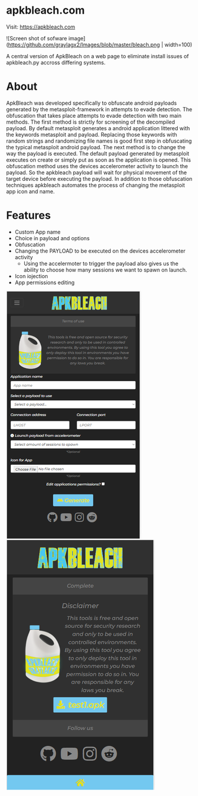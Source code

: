 # apkbleach.com

Visit: https://apkbleach.com

![Screen shot of sofware image](https://github.com/graylagx2/Images/blob/master/bleach.png | width=100)

A central version of ApkBleach on a web page to eliminate install issues of apkbleach.py accross differing systems.

# About
ApkBleach was developed specifically to obfuscate android payloads generated by the metasploit-framework in attempts to evade detection. The obfuscation that takes place attempts to evade detection with two main methods. The first method is strictly for screening of the decompiled payload. By default metasploit generates a android application littered with the keywords metasploit and payload. Replacing those keywords with random strings and randomizing file names is good first step in obfuscating the typical metasploit android payload. The next method is to change the way the payload is executed. The default payload generated by metasploit executes on create or simply put as soon as the application is opened. This obfuscation method uses the devices accelerometer activity to launch the payload. So the apkbleach payload will wait for physical movement of the target device before executing the payload. In addition to those obfuscation techniques apkbleach automates the process of changing the metasploit app icon and name.

# Features
* Custom App name
* Choice in payload and options
* Obfuscation
* Changing the PAYLOAD to be executed on the devices accelerometer activity
    * Using the accelermoter to trigger the payload also gives us the ability to choose how many sessions we want to spawn on launch.
* Icon iojection
* App permissions editing

![Screen shot of sofware image](https://github.com/graylagx2/Images/blob/master/apkbleach_home.png)
![Screen shot of sofware image](https://github.com/graylagx2/Images/blob/master/apkbleach_download.png)
